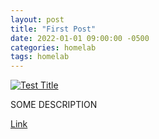 ```yaml
---
layout: post
title: "First Post"
date: 2022-01-01 09:00:00 -0500
categories: homelab
tags: homelab
---
```


[![Test Title](https://avatars.githubusercontent.com/u/53955472?v=4)](https://ragetech.xyz "Some Title")

SOME DESCRIPTION

[Link](https://www.example.com)
